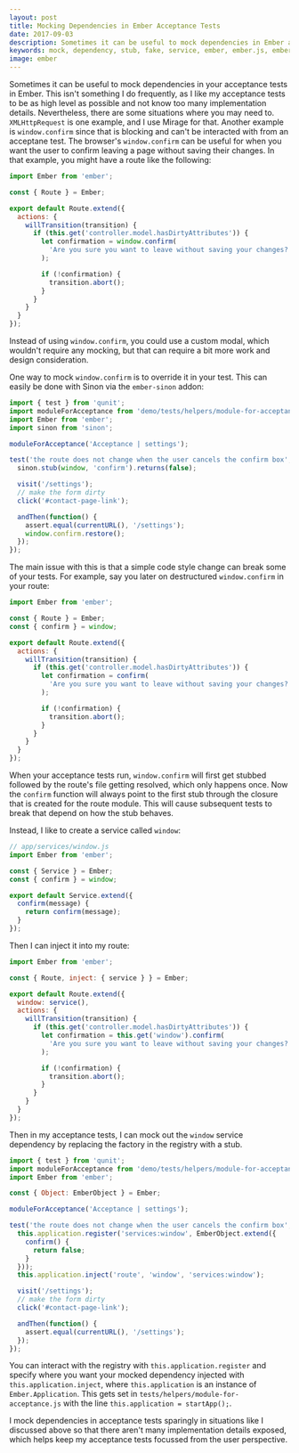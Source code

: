 ```yaml
---
layout: post
title: Mocking Dependencies in Ember Acceptance Tests
date: 2017-09-03
description: Sometimes it can be useful to mock dependencies in Ember acceptance tests. This isn't something I do frequently, as I like my acceptance tests to be as high level as possible and not know too many implementation details. Nevertheless, there are some situations where you may need to. In this post, I will show you how.
keywords: mock, dependency, stub, fake, service, ember, ember.js, emberJS, acceptance , test, testing, window, mock window, confirm, alert, stub confirm, mock confirm, mocking services in acceptance tests, stubbing services in acceptance tests
image: ember
---
```


Sometimes it can be useful to mock dependencies in your acceptance tests in Ember. This isn't something I do frequently, as I like my acceptance tests to be as high level as possible and not know too many implementation details. Nevertheless, there are some situations where you may need to. `XMLHttpRequest` is one example, and I use Mirage for that. Another example is `window.confirm` since that is blocking and can't be interacted with from an acceptane test. The browser's `window.confirm` can be useful for when you want the user to confirm leaving a page without saving their changes. In that example, you might have a route like the following:

```js
import Ember from 'ember';

const { Route } = Ember;

export default Route.extend({
  actions: {
    willTransition(transition) {
      if (this.get('controller.model.hasDirtyAttributes')) {
        let confirmation = window.confirm(
          'Are you sure you want to leave without saving your changes?'
        );

        if (!confirmation) {
          transition.abort();
        }
      }
    }
  }
});
```

Instead of using `window.confirm`, you could use a custom modal, which wouldn't require any mocking, but that can require a bit more work and design consideration.

One way to mock `window.confirm` is to override it in your test. This can easily be done with Sinon via the `ember-sinon` addon:

```js
import { test } from 'qunit';
import moduleForAcceptance from 'demo/tests/helpers/module-for-acceptance';
import Ember from 'ember';
import sinon from 'sinon';

moduleForAcceptance('Acceptance | settings');

test('the route does not change when the user cancels the confirm box', function(assert) {
  sinon.stub(window, 'confirm').returns(false);

  visit('/settings');
  // make the form dirty
  click('#contact-page-link');

  andThen(function() {
    assert.equal(currentURL(), '/settings');
    window.confirm.restore();
  });
});
```

The main issue with this is that a simple code style change can break some of your tests. For example, say you later on destructured `window.confirm` in your route:

```js
import Ember from 'ember';

const { Route } = Ember;
const { confirm } = window;

export default Route.extend({
  actions: {
    willTransition(transition) {
      if (this.get('controller.model.hasDirtyAttributes')) {
        let confirmation = confirm(
          'Are you sure you want to leave without saving your changes?'
        );

        if (!confirmation) {
          transition.abort();
        }
      }
    }
  }
});
```

When your acceptance tests run, `window.confirm` will first get stubbed followed by the route's file getting resolved, which only happens once. Now the `confirm` function will always point to the first stub through the closure that is created for the route module. This will cause subsequent tests to break that depend on how the stub behaves.

Instead, I like to create a service called `window`:

```js
// app/services/window.js
import Ember from 'ember';

const { Service } = Ember;
const { confirm } = window;

export default Service.extend({
  confirm(message) {
    return confirm(message);
  }
});
```

Then I can inject it into my route:

```js
import Ember from 'ember';

const { Route, inject: { service } } = Ember;

export default Route.extend({
  window: service(),
  actions: {
    willTransition(transition) {
      if (this.get('controller.model.hasDirtyAttributes')) {
        let confirmation = this.get('window').confirm(
          'Are you sure you want to leave without saving your changes?'
        );

        if (!confirmation) {
          transition.abort();
        }
      }
    }
  }
});
```

Then in my acceptance tests, I can mock out the `window` service dependency by replacing the factory in the registry with a stub.

```js
import { test } from 'qunit';
import moduleForAcceptance from 'demo/tests/helpers/module-for-acceptance';
import Ember from 'ember';

const { Object: EmberObject } = Ember;

moduleForAcceptance('Acceptance | settings');

test('the route does not change when the user cancels the confirm box', function(assert) {
  this.application.register('services:window', EmberObject.extend({
    confirm() {
      return false;
    }
  }));
  this.application.inject('route', 'window', 'services:window');

  visit('/settings');
  // make the form dirty
  click('#contact-page-link');

  andThen(function() {
    assert.equal(currentURL(), '/settings');
  });
});
```

You can interact with the registry with `this.application.register` and specify where you want your mocked dependency injected with `this.application.inject`, where `this.application` is an instance of `Ember.Application`. This gets set in `tests/helpers/module-for-acceptance.js` with the line `this.application = startApp();`.

I mock dependencies in acceptance tests sparingly in situations like I discussed above so that there aren't many implementation details exposed, which helps keep my acceptance tests focussed from the user perspective.
